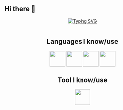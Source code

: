 ## Hi there 👋

<div align="center">
	<a href="https://git.io/typing-svg"><img src="https://readme-typing-svg.demolab.com?font=Fira+Code&weight=700&duration=1500&pause=500&color=A615F7&center=true&vCenter=true&width=435&lines=Hi!+I'm+Arvius;A+backend/frontend+developer;Nice+to+meet+you" alt="Typing SVG" /></a>
</div>

<br />

<div align="center">
    <h2>Languages I know/use</h2>
    <a href="https://developer.mozilla.org/en-US/docs/Web/html" target="_blank" title="Html5"><img width="50px" src="https://cdn.jsdelivr.net/gh/devicons/devicon/icons/html5/html5-original.svg"></a>
    <a href="https://developer.mozilla.org/en-US/docs/Web/css" target="_blank" title="Css3"><img width="50px" src="https://cdn.jsdelivr.net/gh/devicons/devicon/icons/css3/css3-original.svg"></a>
    <a href="https://github.com/Tiaansu" title="python (a little bit)"><img width="50px" src="https://cdn.jsdelivr.net/gh/devicons/devicon/icons/python/python-original.svg"></a>
    <a href="https://developer.mozilla.org/en-US/docs/Web/php" target="_blank" title="Cplusplus"><img width="50px" src="https://cdn.jsdelivr.net/gh/devicons/devicon/icons/cplusplus/cplusplus-original.svg"></a>
</div>

<div align="center">
    <h2>Tool I know/use</h2>
    <a href="https://code.visualstudio.com" target="_blank" title="Visual Studio Code"><img width="50px" src="https://cdn.jsdelivr.net/gh/devicons/devicon/icons/vscode/vscode-original.svg"></a>
</div>
